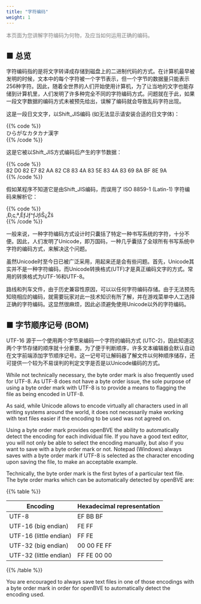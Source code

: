 ```yaml
---
title: "字符编码"
weight: 1
---
```


<font color="Gray">本页面为您讲解字符编码为何物，及应当如何运用正确的编码。</font>

■ 总览
------

字符编码指的是将文字转译成存储到磁盘上的二进制代码的方式。在计算机最早被发明的时候，文本中的每个字符被一个字节表示，但一个字节的数据量只能表示256种字符。因此，随着全世界的人们开始使用计算机，为了让当地的文字也能存储到计算机里，人们发明了许多种完全不同的字符编码方式。问题就在于此，如果一段文字数据的编码方式未被预先给出，误解了编码就会导致乱码字符出现。

这是一段日文文字，以Shift_JIS编码 (如无法显示请安装合适的日文字体)：

{{% code %}}  
ひらがなカタカナ漢字  
{{% /code %}}

这是它被以Shift_JIS方式编码后产生的字节数据：

{{% code %}}  
82 D0 82 E7 82 AA 82 C8 83 4A 83 5E 83 4A 83 69 8A BF 8E 9A  
{{% /code %}}

假如某程序不知道它是由Shift_JIS编码，而误用了 ISO 8859-1 (Latin-1) 字符编码来解析它：

{{% code %}}  
‚Ð‚ç‚ª‚ÈƒJƒ^ƒJƒiŠ¿Žš  
{{% /code %}}

一般来说，一种字符编码方式设计时只囊括了特定一种书写系统的字符，十分不便。因此，人们发明了Unicode，即万国码，一种几乎囊括了全球所有书写系统中字符的编码方式，来解决这个问题。

虽然Unicode时至今日已被广泛采用，用起来还是会有些问题。首先，Unicode其实并不是一种字符编码，而Unicode转换格式(UTF)才是真正编码文字的方式。常用的转换格式为UTF-16和UTF-8。

路线和列车文件，由于历史兼容性原因，可以以任何字符编码存储。由于无法预先知晓相应的编码，就需要玩家对此一技术知识有所了解，并在游戏菜单中人工选择正确的字符编码。这显然很麻烦，因此必须避免使用Unicode以外的字符编码。

## ■ 字节顺序记号 (BOM)

UTF-16 源于一个使用两个字节来编码一个字符的编码方式 (UTC-2)，因此知道这两个字节存储的顺序就十分重要。为了便于判断顺序，许多文本编辑器会默认自动在文字前端添加字节顺序记号。这一记号可让解码器了解文件以何种顺序储存，还可提供一个较为不易误判的判定文字是否是以Unicode编码的方式。

While not technically necessary, the byte order mark is also frequently used for UTF-8. As UTF-8 does not have a byte order issue, the sole purpose of using a byte order mark with UTF-8 is to provide a means to flagging the file as being encoded in UTF-8.

As said, while Unicode allows to encode virtually all characters used in all writing systems around the world, it does not necessarily make working with text files easier if the encoding to be used was not agreed on.

Using a byte order mark provides openBVE the ability to automatically detect the encoding for each individual file. If you have a good text editor, you will not only be able to select the encoding manually, but also if you want to save with a byte order mark or not. Notepad (Windows) always saves with a byte order mark if UTF-8 is selected as the character encoding upon saving the file, to make an acceptable example.

Technically, the byte order mark is the first bytes of a particular text file. The byte order marks which can be automatically detected by openBVE are:

{{% table %}}

| Encoding               | Hexadecimal representation |
| ---------------------- | -------------------------- |
| UTF-8                  | EF BB BF                   |
| UTF-16 (big endian)    | FE FF                      |
| UTF-16 (little endian) | FF FE                      |
| UTF-32 (big endian)    | 00 00 FE FF                |
| UTF-32 (little endian) | FF FE 00 00                |

{{% /table %}}

You are encouraged to always save text files in one of those encodings with a byte order mark in order for openBVE to automatically detect the encoding used.